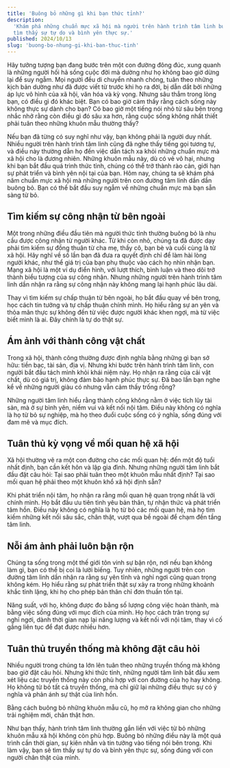 ```yaml
---
title: 'Buông bỏ những gì khi bạn thức tỉnh?'
description:
  'Khám phá những chuẩn mực xã hội mà người trên hành trình tâm linh buông bỏ để
  tìm thấy sự tự do và bình yên thực sự.'
published: 2024/10/13
slug: 'buong-bo-nhung-gi-khi-ban-thuc-tinh'
---
```


Hãy tưởng tượng bạn đang bước trên một con đường đông đúc, xung quanh là những
người hối hả sống cuộc đời mà dường như họ không bao giờ dừng lại để suy ngẫm.
Mọi người đều di chuyển nhanh chóng, tuân theo những kịch bản dường như đã được
viết từ trước khi họ ra đời, bị dẫn dắt bởi những áp lực vô hình của xã hội, văn
hóa và kỳ vọng. Nhưng sâu thẳm trong lòng bạn, có điều gì đó khác biệt. Bạn có
bao giờ cảm thấy rằng cách sống này không thực sự dành cho bạn? Có bao giờ một
tiếng nói nhỏ từ sâu bên trong nhắc nhở rằng còn điều gì đó sâu xa hơn, rằng
cuộc sống không nhất thiết phải tuân theo những khuôn mẫu thường thấy?

Nếu bạn đã từng có suy nghĩ như vậy, bạn không phải là người duy nhất. Nhiều
người trên hành trình tâm linh cũng đã nghe thấy tiếng gọi tương tự, và điều này
thường dẫn họ đến việc dần tách xa khỏi những chuẩn mực mà xã hội cho là đương
nhiên. Những khuôn mẫu này, dù có vẻ vô hại, nhưng khi bạn bắt đầu quá trình
thức tỉnh, chúng có thể trở thành rào cản, giới hạn sự phát triển và bình yên
nội tại của bạn. Hôm nay, chúng ta sẽ khám phá năm chuẩn mực xã hội mà những
người trên con đường tâm linh dần dần buông bỏ. Bạn có thể bắt đầu suy ngẫm về
những chuẩn mực mà bạn sẵn sàng từ bỏ.

## Tìm kiếm sự công nhận từ bên ngoài

Một trong những điều đầu tiên mà người thức tỉnh thường buông bỏ là nhu cầu được
công nhận từ người khác. Từ khi còn nhỏ, chúng ta đã được dạy phải tìm kiếm sự
đồng thuận từ cha mẹ, thầy cô, bạn bè và cuối cùng là từ xã hội. Hãy nghĩ về số
lần bạn đã đưa ra quyết định chỉ để làm hài lòng người khác, như thể giá trị của
bạn phụ thuộc vào cách họ nhìn nhận bạn. Mạng xã hội là một ví dụ điển hình, với
lượt thích, bình luận và theo dõi trở thành biểu tượng của sự công nhận. Nhưng
những người trên hành trình tâm linh dần nhận ra rằng sự công nhận này không
mang lại hạnh phúc lâu dài.

Thay vì tìm kiếm sự chấp thuận từ bên ngoài, họ bắt đầu quay về bên trong, học
cách tin tưởng và tự chấp thuận chính mình. Họ hiểu rằng sự an yên và thỏa mãn
thực sự không đến từ việc được người khác khen ngợi, mà từ việc biết mình là ai.
Đây chính là tự do thật sự.

## Ám ảnh với thành công vật chất

Trong xã hội, thành công thường được định nghĩa bằng những gì bạn sở hữu: tiền
bạc, tài sản, địa vị. Nhưng khi bước trên hành trình tâm linh, con người bắt đầu
tách mình khỏi khái niệm này. Họ nhận ra rằng của cải vật chất, dù có giá trị,
không đảm bảo hạnh phúc thực sự. Đã bao lần bạn nghe kể về những người giàu có
nhưng vẫn cảm thấy trống rỗng?

Những người tâm linh hiểu rằng thành công không nằm ở việc tích lũy tài sản, mà
ở sự bình yên, niềm vui và kết nối nội tâm. Điều này không có nghĩa là họ từ bỏ
sự nghiệp, mà họ theo đuổi cuộc sống có ý nghĩa, sống đúng với đam mê và mục
đích.

## Tuân thủ kỳ vọng về mối quan hệ xã hội

Xã hội thường vẽ ra một con đường cho các mối quan hệ: đến một độ tuổi nhất
định, bạn cần kết hôn và lập gia đình. Nhưng những người tâm linh bắt đầu đặt
câu hỏi: Tại sao phải tuân theo một khuôn mẫu nhất định? Tại sao mối quan hệ
phải theo một khuôn khổ xã hội định sẵn?

Khi phát triển nội tâm, họ nhận ra rằng mối quan hệ quan trọng nhất là với chính
mình. Họ bắt đầu ưu tiên tình yêu bản thân, tự nhận thức và phát triển tâm hồn.
Điều này không có nghĩa là họ từ bỏ các mối quan hệ, mà họ tìm kiếm những kết
nối sâu sắc, chân thật, vượt qua bề ngoài để chạm đến tầng tâm linh.

## Nỗi ám ảnh phải luôn bận rộn

Chúng ta sống trong một thế giới tôn vinh sự bận rộn, nơi nếu bạn không làm gì,
bạn có thể bị coi là lười biếng. Tuy nhiên, những người trên con đường tâm linh
dần nhận ra rằng sự yên tĩnh và nghỉ ngơi cũng quan trọng không kém. Họ hiểu
rằng sự phát triển thật sự xảy ra trong những khoảnh khắc tỉnh lặng, khi họ cho
phép bản thân chỉ đơn thuần tồn tại.

Năng suất, với họ, không được đo bằng số lượng công việc hoàn thành, mà bằng
việc sống đúng với mục đích của mình. Họ học cách trân trọng sự nghỉ ngơi, dành
thời gian nạp lại năng lượng và kết nối với nội tâm, thay vì cố gắng liên tục để
đạt được nhiều hơn.

## Tuân thủ truyền thống mà không đặt câu hỏi

Nhiều người trong chúng ta lớn lên tuân theo những truyền thống mà không bao giờ
đặt câu hỏi. Nhưng khi thức tỉnh, những người tâm linh bắt đầu xem xét liệu các
truyền thống này còn phù hợp với con đường của họ hay không. Họ không từ bỏ tất
cả truyền thống, mà chỉ giữ lại những điều thực sự có ý nghĩa và phản ánh sự
thật của linh hồn.

Bằng cách buông bỏ những khuôn mẫu cũ, họ mở ra không gian cho những trải nghiệm
mới, chân thật hơn.

Như bạn thấy, hành trình tâm linh thường gắn liền với việc từ bỏ những khuôn mẫu
xã hội không còn phù hợp. Buông bỏ những điều này là một quá trình cần thời
gian, sự kiên nhẫn và tin tưởng vào tiếng nói bên trong. Khi làm vậy, bạn sẽ tìm
thấy sự tự do và bình yên thực sự, sống đúng với con người chân thật của mình.
